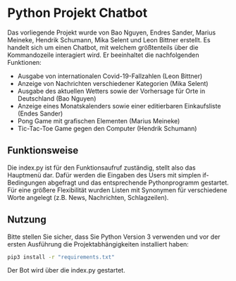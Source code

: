 # Python Projekt Chatbot

Das vorliegende Projekt wurde von Bao Nguyen, Endres Sander, Marius Meineke, Hendrik Schumann, Mika Selent und Leon Bittner erstellt. Es handelt sich um einen Chatbot, mit welchem größtenteils über die Kommandozeile interagiert wird. Er beeinhaltet die nachfolgenden Funktionen:

- Ausgabe von internationalen Covid-19-Fallzahlen (Leon Bittner)
- Anzeige von Nachrichten verschiedener Kategorien (Mika Selent)
- Ausgabe des aktuellen Wetters sowie der Vorhersage für Orte in Deutschland (Bao Nguyen)
- Anzeige eines Monatskalenders sowie einer editierbaren Einkaufsliste (Endes Sander)
- Pong Game mit grafischen Elementen (Marius Meineke)
- Tic-Tac-Toe Game gegen den Computer (Hendrik Schumann)

## Funktionsweise

Die index.py ist für den Funktionsaufruf zuständig, stellt also das Hauptmenü dar. Dafür werden die Eingaben des Users mit simplen if-Bedingungen abgefragt und das entsprechende Pythonprogramm gestartet. Für eine größere Flexibilität wurden Listen mit Synonymen für verschiedene Worte angelegt (z.B. News, Nachrichten, Schlagzeilen).

## Nutzung

Bitte stellen Sie sicher, dass Sie Python Version 3 verwenden und vor der ersten Ausführung die Projektabhängigkeiten installiert haben:


```bash
pip3 install -r "requirements.txt"
```
Der Bot wird über die index.py gestartet. 
